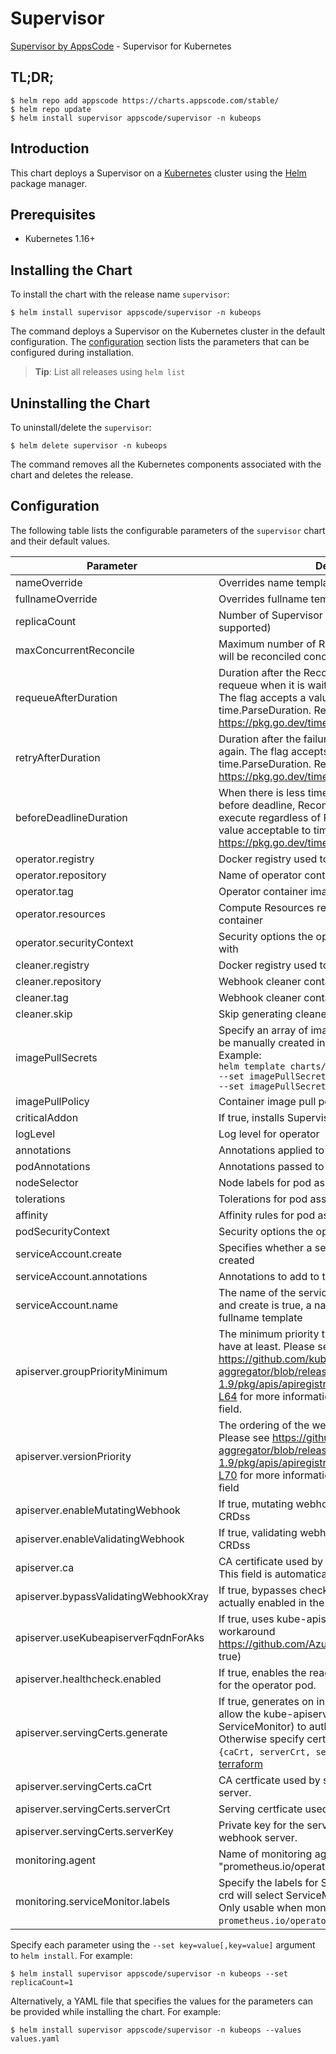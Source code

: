 # Supervisor

[Supervisor by AppsCode](https://github.com/kubeops/supervisor) - Supervisor for Kubernetes

## TL;DR;

```console
$ helm repo add appscode https://charts.appscode.com/stable/
$ helm repo update
$ helm install supervisor appscode/supervisor -n kubeops
```

## Introduction

This chart deploys a Supervisor on a [Kubernetes](http://kubernetes.io) cluster using the [Helm](https://helm.sh) package manager.

## Prerequisites

- Kubernetes 1.16+

## Installing the Chart

To install the chart with the release name `supervisor`:

```console
$ helm install supervisor appscode/supervisor -n kubeops
```

The command deploys a Supervisor on the Kubernetes cluster in the default configuration. The [configuration](#configuration) section lists the parameters that can be configured during installation.

> **Tip**: List all releases using `helm list`

## Uninstalling the Chart

To uninstall/delete the `supervisor`:

```console
$ helm delete supervisor -n kubeops
```

The command removes all the Kubernetes components associated with the chart and deletes the release.

## Configuration

The following table lists the configurable parameters of the `supervisor` chart and their default values.

|               Parameter               |                                                                                                                                                                         Description                                                                                                                                                                          |               Default               |
|---------------------------------------|--------------------------------------------------------------------------------------------------------------------------------------------------------------------------------------------------------------------------------------------------------------------------------------------------------------------------------------------------------------|-------------------------------------|
| nameOverride                          | Overrides name template                                                                                                                                                                                                                                                                                                                                      | `""`                                |
| fullnameOverride                      | Overrides fullname template                                                                                                                                                                                                                                                                                                                                  | `""`                                |
| replicaCount                          | Number of Supervisor replicas to create (only 1 is supported)                                                                                                                                                                                                                                                                                                | `1`                                 |
| maxConcurrentReconcile                | Maximum number of Recommendation object that will be reconciled concurrently                                                                                                                                                                                                                                                                                 | `5`                                 |
| requeueAfterDuration                  | Duration after the Recommendation object will be requeue when it is waiting for MaintenanceWindow. The flag accepts a value acceptable to time.ParseDuration. Ref: https://pkg.go.dev/time#ParseDuration                                                                                                                                                     | `1m`                                |
| retryAfterDuration                    | Duration after the failure events will be requeue again. The flag accepts a value acceptable to time.ParseDuration. Ref: https://pkg.go.dev/time#ParseDuration                                                                                                                                                                                               | `1m`                                |
| beforeDeadlineDuration                | When there is less time than `beforeDeadlineDuration` before deadline, Recommendations are free to execute regardless of Parallelism. The flag accepts a value acceptable to time.ParseDuration. Ref: https://pkg.go.dev/time#ParseDuration                                                                                                                  | `24h`                               |
| operator.registry                     | Docker registry used to pull operator image                                                                                                                                                                                                                                                                                                                  | `appscode`                          |
| operator.repository                   | Name of operator container image                                                                                                                                                                                                                                                                                                                             | `supervisor`                        |
| operator.tag                          | Operator container image tag                                                                                                                                                                                                                                                                                                                                 | `poc_linux_amd64`                   |
| operator.resources                    | Compute Resources required by the operator container                                                                                                                                                                                                                                                                                                         | `{}`                                |
| operator.securityContext              | Security options the operator container should run with                                                                                                                                                                                                                                                                                                      | `{}`                                |
| cleaner.registry                      | Docker registry used to pull Webhook cleaner image                                                                                                                                                                                                                                                                                                           | `appscode`                          |
| cleaner.repository                    | Webhook cleaner container image                                                                                                                                                                                                                                                                                                                              | `kubectl`                           |
| cleaner.tag                           | Webhook cleaner container image tag                                                                                                                                                                                                                                                                                                                          | `v1.22`                             |
| cleaner.skip                          | Skip generating cleaner YAML                                                                                                                                                                                                                                                                                                                                 | `false`                             |
| imagePullSecrets                      | Specify an array of imagePullSecrets. Secrets must be manually created in the namespace. <br> Example: <br> `helm template charts/supervisor \` <br> `--set imagePullSecrets[0].name=sec0 \` <br> `--set imagePullSecrets[1].name=sec1`                                                                                                                      | `[]`                                |
| imagePullPolicy                       | Container image pull policy                                                                                                                                                                                                                                                                                                                                  | `IfNotPresent`                      |
| criticalAddon                         | If true, installs Supervisor as critical addon                                                                                                                                                                                                                                                                                                               | `false`                             |
| logLevel                              | Log level for operator                                                                                                                                                                                                                                                                                                                                       | `3`                                 |
| annotations                           | Annotations applied to operator deployment                                                                                                                                                                                                                                                                                                                   | `{}`                                |
| podAnnotations                        | Annotations passed to operator pod(s).                                                                                                                                                                                                                                                                                                                       | `{}`                                |
| nodeSelector                          | Node labels for pod assignment                                                                                                                                                                                                                                                                                                                               | `{"beta.kubernetes.io/os":"linux"}` |
| tolerations                           | Tolerations for pod assignment                                                                                                                                                                                                                                                                                                                               | `[]`                                |
| affinity                              | Affinity rules for pod assignment                                                                                                                                                                                                                                                                                                                            | `{}`                                |
| podSecurityContext                    | Security options the operator pod should run with.                                                                                                                                                                                                                                                                                                           | `{"fsGroup":65535}`                 |
| serviceAccount.create                 | Specifies whether a service account should be created                                                                                                                                                                                                                                                                                                        | `true`                              |
| serviceAccount.annotations            | Annotations to add to the service account                                                                                                                                                                                                                                                                                                                    | `{}`                                |
| serviceAccount.name                   | The name of the service account to use. If not set and create is true, a name is generated using the fullname template                                                                                                                                                                                                                                       | ``                                  |
| apiserver.groupPriorityMinimum        | The minimum priority the webhook api group should have at least. Please see https://github.com/kubernetes/kube-aggregator/blob/release-1.9/pkg/apis/apiregistration/v1beta1/types.go#L58-L64 for more information on proper values of this field.                                                                                                            | `10000`                             |
| apiserver.versionPriority             | The ordering of the webhook api inside of the group. Please see https://github.com/kubernetes/kube-aggregator/blob/release-1.9/pkg/apis/apiregistration/v1beta1/types.go#L66-L70 for more information on proper values of this field                                                                                                                         | `15`                                |
| apiserver.enableMutatingWebhook       | If true, mutating webhook is configured for Grafana CRDss                                                                                                                                                                                                                                                                                                    | `false`                             |
| apiserver.enableValidatingWebhook     | If true, validating webhook is configured for Grafana CRDss                                                                                                                                                                                                                                                                                                  | `true`                              |
| apiserver.ca                          | CA certificate used by the Kubernetes api server. This field is automatically assigned by the operator.                                                                                                                                                                                                                                                      | `not-ca-cert`                       |
| apiserver.bypassValidatingWebhookXray | If true, bypasses checks that validating webhook is actually enabled in the Kubernetes cluster.                                                                                                                                                                                                                                                              | `false`                             |
| apiserver.useKubeapiserverFqdnForAks  | If true, uses kube-apiserver FQDN for AKS cluster to workaround https://github.com/Azure/AKS/issues/522 (default true)                                                                                                                                                                                                                                       | `true`                              |
| apiserver.healthcheck.enabled         | If true, enables the readiness and liveliness probes for the operator pod.                                                                                                                                                                                                                                                                                   | `false`                             |
| apiserver.servingCerts.generate       | If true, generates on install/upgrade the certs that allow the kube-apiserver (and potentially ServiceMonitor) to authenticate operators pods. Otherwise specify certs in `apiserver.servingCerts.{caCrt, serverCrt, serverKey}`. See also: [example terraform](https://github.com/searchlight/installer/blob/master/charts/supervisor/example-terraform.tf) | `true`                              |
| apiserver.servingCerts.caCrt          | CA certficate used by serving certificate of webhook server.                                                                                                                                                                                                                                                                                                 | `""`                                |
| apiserver.servingCerts.serverCrt      | Serving certficate used by webhook server.                                                                                                                                                                                                                                                                                                                   | `""`                                |
| apiserver.servingCerts.serverKey      | Private key for the serving certificate used by webhook server.                                                                                                                                                                                                                                                                                              | `""`                                |
| monitoring.agent                      | Name of monitoring agent (either "prometheus.io/operator" or "prometheus.io/builtin")                                                                                                                                                                                                                                                                        | `"none"`                            |
| monitoring.serviceMonitor.labels      | Specify the labels for ServiceMonitor. Prometheus crd will select ServiceMonitor using these labels. Only usable when monitoring agent is `prometheus.io/operator`.                                                                                                                                                                                          | `{}`                                |


Specify each parameter using the `--set key=value[,key=value]` argument to `helm install`. For example:

```console
$ helm install supervisor appscode/supervisor -n kubeops --set replicaCount=1
```

Alternatively, a YAML file that specifies the values for the parameters can be provided while
installing the chart. For example:

```console
$ helm install supervisor appscode/supervisor -n kubeops --values values.yaml
```
